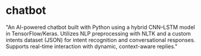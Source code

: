 # chatbot
"An AI-powered chatbot built with Python using a hybrid CNN–LSTM model in TensorFlow/Keras. Utilizes NLP preprocessing with NLTK and a custom intents dataset (JSON) for intent recognition and conversational responses. Supports real-time interaction with dynamic, context-aware replies."
